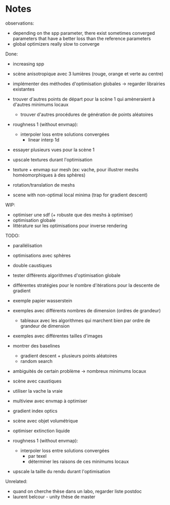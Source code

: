 # Notes

observations:

- depending on the spp parameter, there exist sometimes converged parameters that have a better loss than the reference parameters
- global optimizers really slow to converge

Done:

- increasing spp
- scène anisotropique avec 3 lumières (rouge, orange et verte au centre)
- implémenter des méthodes d'optimisation globales -> regarder librairies existantes
- trouver d'autres points de départ pour la scène 1 qui amèneraient à d'autres minimums locaux

  - trouver d'autres procédures de génération de points aléatoires

- roughness 1 (without envmap):

  - interpoler loss entre solutions convergées
    - linear interp 1d

- essayer plusieurs vues pour la scène 1
- upscale textures durant l'optimisation
- texture + envmap sur mesh (ex: vache, pour illustrer meshs homéomorphiques à des sphères)
- rotation/translation de meshs
- scene with non-optimal local minima (trap for gradient descent)

WIP:

- optimiser une sdf (+ robuste que des meshs à optimiser)
- optimisation globale
- littérature sur les optimisations pour inverse rendering

TODO:

- parallélisation

- optimisations avec sphères
- double caustiques
- tester différents algorithmes d'optimisation globale
- différentes stratégies pour le nombre d'itérations pour la descente de gradient
- exemple papier wasserstein
- exemples avec différents nombres de dimension (ordres de grandeur)
  - tableaux avec les algorithmes qui marchent bien par ordre de grandeur de dimension
- exemples avec différentes tailles d'images

- montrer des baselines

  - gradient descent + plusieurs points aléatoires
  - random search

- ambiguités de certain problème -> nombreux minimums locaux

- scène avec caustiques
- utiliser la vache la vraie
- multiview avec envmap à optimiser

- gradient index optics

- scène avec objet volumétrique
- optimiser extinction liquide

- roughness 1 (without envmap):
  - interpoler loss entre solutions convergées
    - par texel
    - déterminer les raisons de ces minimums locaux
- upscale la taille du rendu durant l'optimisation

Unrelated:

- quand on cherche thèse dans un labo, regarder liste postdoc
- laurent belcour - unity thèse de master

